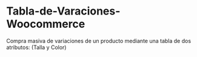 # Tabla-de-Varaciones-Woocommerce
Compra masiva de variaciones de un producto mediante una tabla de dos atributos: (Talla y Color)
